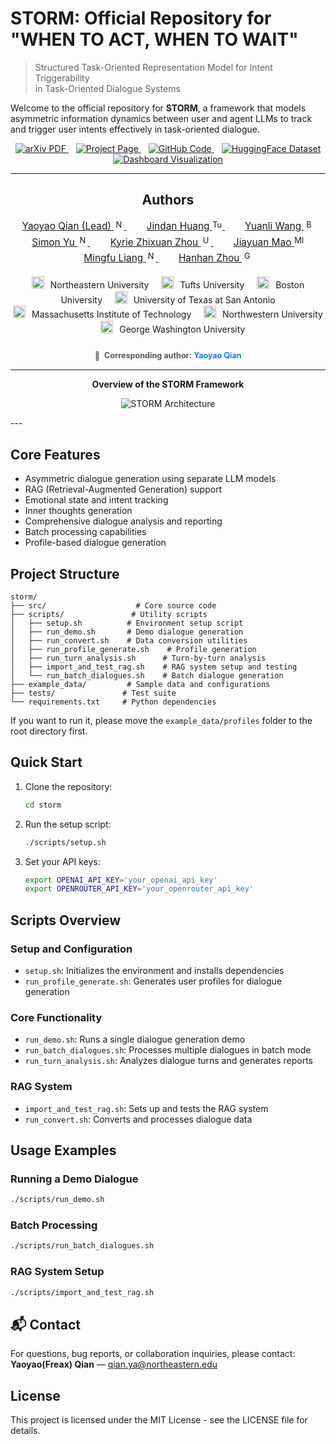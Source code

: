 # STORM: Official Repository for "WHEN TO ACT, WHEN TO WAIT"

> Structured Task-Oriented Representation Model for Intent Triggerability  
> in Task-Oriented Dialogue Systems

Welcome to the official repository for **STORM**, a framework that models asymmetric information dynamics between user and agent LLMs to track and trigger user intents effectively in task-oriented dialogue.


<p align="center">
  
  <a href="https://arxiv.org/abs/XXXX.XXXXX" target="_blank" rel="noopener noreferrer" style="margin: 6px;">
    <img src="https://img.shields.io/badge/arXiv-PDF-A42C25?style=flat&logo=arXiv&logoColor=A42C25" alt="arXiv PDF" />
  </a>
  <a href="https://nanostorm.netlify.app/" target="_blank" rel="noopener noreferrer" style="margin: 6px;">
    <img src="https://img.shields.io/badge/Project-Page-1E90FF?style=flat&logo=chromium&logoColor=white" alt="Project Page" />
  </a>
  <a href="https://github.com/H-Freax/Storm" target="_blank" rel="noopener noreferrer" style="margin: 6px;">
    <img src="https://img.shields.io/badge/GitHub-Code-181717?style=flat&logo=github&logoColor=white" alt="GitHub Code" />
  </a>
  <a href="https://huggingface.co/datasets/FreaxRuby/storm" target="_blank" rel="noopener noreferrer" style="margin: 6px;">
    <img src="https://img.shields.io/badge/Dataset-HuggingFace-FF6F00?style=flat&logo=huggingface&logoColor=white" alt="HuggingFace Dataset" />
  </a>
  <a href="https://v0-dialogue-analysis-dashboard.vercel.app/" target="_blank" rel="noopener noreferrer" style="margin: 6px;">
    <img src="https://img.shields.io/badge/Dashboard-Visualization-0066CC?style=flat&logo=chartdotjs&logoColor=white" alt="Dashboard Visualization" />
  </a>
</p>

---
<h2 align="center">Authors</h2>

<p align="center" style="font-size:1.1em; line-height:1.6;">

  <a href="https://h-freax.github.io/" target="_blank" rel="noopener noreferrer" style="margin: 0 16px;">
    Yaoyao Qian (Lead) <sup><img src="https://upload.wikimedia.org/wikipedia/commons/b/bb/NU_RGB_seal_R.png" alt="Northeastern University" width="16" style="vertical-align: middle;"></sup>
  </a>

  <a href="https://jindanh.github.io/" target="_blank" rel="noopener noreferrer" style="margin: 0 16px;">
    Jindan Huang <sup><img src="https://upload.wikimedia.org/wikipedia/en/thumb/b/b1/Tufts_official_seal.svg/1920px-Tufts_official_seal.svg.png" alt="Tufts University" width="16" style="vertical-align: middle;"></sup>
  </a>

  <a href="https://pentium3.github.io/" target="_blank" rel="noopener noreferrer" style="margin: 0 16px;">
    Yuanli Wang <sup><img src="https://upload.wikimedia.org/wikipedia/en/thumb/1/15/Boston_University_Terriers_logo.svg/1200px-Boston_University_Terriers_logo.svg.png" alt="Boston University" width="16" style="vertical-align: middle;"></sup>
  </a>

  <a href="https://simonucl.github.io/" target="_blank" rel="noopener noreferrer" style="margin: 0 16px;">
    Simon Yu <sup><img src="https://upload.wikimedia.org/wikipedia/commons/b/bb/NU_RGB_seal_R.png" alt="Northeastern University" width="16" style="vertical-align: middle;"></sup>
  </a>

  <a href="https://kyriezz.com/" target="_blank" rel="noopener noreferrer" style="margin: 0 16px;">
    Kyrie Zhixuan Zhou <sup><img src="https://upload.wikimedia.org/wikipedia/en/thumb/8/8b/University_of_Texas_at_San_Antonio_seal.svg/1200px-University_of_Texas_at_San_Antonio_seal.svg.png" alt="UT San Antonio" width="16" style="vertical-align: middle;"></sup>
  </a>

  <a href="https://jiayuanm.com/" target="_blank" rel="noopener noreferrer" style="margin: 0 16px;">
    Jiayuan Mao <sup><img src="https://upload.wikimedia.org/wikipedia/commons/0/0c/MIT_logo.svg" alt="MIT" width="16" style="vertical-align: middle;"></sup>
  </a>

  <a href="https://www.mingfuliang.com/" target="_blank" rel="noopener noreferrer" style="margin: 0 16px;">
    Mingfu Liang <sup><img src="https://upload.wikimedia.org/wikipedia/commons/thumb/5/56/Northwestern_University_seal.svg/1200px-Northwestern_University_seal.svg.png" alt="Northwestern University" width="16" style="vertical-align: middle;"></sup>
  </a>

  <a href="https://hanhanzhou.com/" target="_blank" rel="noopener noreferrer" style="margin: 0 16px;">
    Hanhan Zhou <sup><img src="https://upload.wikimedia.org/wikipedia/en/thumb/d/d8/George_Washington_University_seal.svg/1920px-George_Washington_University_seal.svg.png" alt="George Washington University" width="16" style="vertical-align: middle;"></sup>
  </a>

</p>

<p align="center" style="margin-top: 1.2em; line-height: 1.4;">
  <sup><img src="https://upload.wikimedia.org/wikipedia/commons/b/bb/NU_RGB_seal_R.png" alt="Northeastern University" width="20" style="vertical-align: middle; margin-right: 6px;"></sup> Northeastern University &nbsp;&nbsp;&nbsp;
  <sup><img src="https://upload.wikimedia.org/wikipedia/en/thumb/b/b1/Tufts_official_seal.svg/1920px-Tufts_official_seal.svg.png" alt="Tufts University" width="20" style="vertical-align: middle; margin-right: 6px;"></sup> Tufts University &nbsp;&nbsp;&nbsp;
  <sup><img src="https://upload.wikimedia.org/wikipedia/en/thumb/1/15/Boston_University_Terriers_logo.svg/1200px-Boston_University_Terriers_logo.svg.png" alt="Boston University" width="20" style="vertical-align: middle; margin-right: 6px;"></sup> Boston University &nbsp;&nbsp;&nbsp;
  <sup><img src="https://upload.wikimedia.org/wikipedia/en/thumb/8/8b/University_of_Texas_at_San_Antonio_seal.svg/1200px-University_of_Texas_at_San_Antonio_seal.svg.png" alt="UT San Antonio" width="20" style="vertical-align: middle; margin-right: 6px;"></sup> University of Texas at San Antonio
  <br />
  <sup><img src="https://upload.wikimedia.org/wikipedia/commons/0/0c/MIT_logo.svg" alt="MIT" width="20" style="vertical-align: middle; margin-right: 6px;"></sup> Massachusetts Institute of Technology &nbsp;&nbsp;&nbsp;
  <sup><img src="https://upload.wikimedia.org/wikipedia/commons/thumb/5/56/Northwestern_University_seal.svg/1200px-Northwestern_University_seal.svg.png" alt="Northwestern University" width="20" style="vertical-align: middle; margin-right: 6px;"></sup> Northwestern University &nbsp;&nbsp;&nbsp;
  <sup><img src="https://upload.wikimedia.org/wikipedia/en/thumb/d/d8/George_Washington_University_seal.svg/1920px-George_Washington_University_seal.svg.png" alt="George Washington University" width="20" style="vertical-align: middle; margin-right: 6px;"></sup> George Washington University
</p>

<p align="center" style="margin-top: 2em; font-size: 0.9em; color: #555;">
  <span style="vertical-align: middle;">&#128231;</span>
  &nbsp;<strong>Corresponding author:</strong> 
  <a href="https://h-freax.github.io/" target="_blank" rel="noopener noreferrer" style="color: #0366d6; text-decoration: none; font-weight: 600;">
    Yaoyao Qian
  </a>
</p>




---

<p align="center">
  <strong>Overview of the STORM Framework</strong>
</p>

<p align="center">
  <img src="https://github.com/user-attachments/assets/a456f5ec-cc82-4a8b-a1c1-5569d8674df3" alt="STORM Architecture" />
</p>
---

## Core Features

- Asymmetric dialogue generation using separate LLM models
- RAG (Retrieval-Augmented Generation) support
- Emotional state and intent tracking
- Inner thoughts generation
- Comprehensive dialogue analysis and reporting
- Batch processing capabilities
- Profile-based dialogue generation

## Project Structure

```
storm/
├── src/                    # Core source code
├── scripts/               # Utility scripts
│   ├── setup.sh          # Environment setup script
│   ├── run_demo.sh       # Demo dialogue generation
│   ├── run_convert.sh    # Data conversion utilities
│   ├── run_profile_generate.sh    # Profile generation
│   ├── run_turn_analysis.sh      # Turn-by-turn analysis
│   ├── import_and_test_rag.sh    # RAG system setup and testing
│   └── run_batch_dialogues.sh    # Batch dialogue generation
├── example_data/         # Sample data and configurations
├── tests/               # Test suite
└── requirements.txt     # Python dependencies
```

If you want to run it, please move the `example_data/profiles` folder to the root directory first.

## Quick Start

1. Clone the repository:
   ```bash
   cd storm
   ```

2. Run the setup script:
   ```bash
   ./scripts/setup.sh
   ```

3. Set your API keys:
   ```bash
   export OPENAI_API_KEY='your_openai_api_key'
   export OPENROUTER_API_KEY='your_openrouter_api_key'
   ```

## Scripts Overview

### Setup and Configuration
- `setup.sh`: Initializes the environment and installs dependencies
- `run_profile_generate.sh`: Generates user profiles for dialogue generation

### Core Functionality
- `run_demo.sh`: Runs a single dialogue generation demo
- `run_batch_dialogues.sh`: Processes multiple dialogues in batch mode
- `run_turn_analysis.sh`: Analyzes dialogue turns and generates reports

### RAG System
- `import_and_test_rag.sh`: Sets up and tests the RAG system
- `run_convert.sh`: Converts and processes dialogue data

## Usage Examples

### Running a Demo Dialogue
```bash
./scripts/run_demo.sh 
```

### Batch Processing
```bash
./scripts/run_batch_dialogues.sh 
```

### RAG System Setup
```bash
./scripts/import_and_test_rag.sh 
```




## 📬 Contact

For questions, bug reports, or collaboration inquiries, please contact:  
**Yaoyao(Freax) Qian** — [qian.ya@northeastern.edu](mailto:qian.ya@northeastern.edu)


## License

This project is licensed under the MIT License - see the LICENSE file for details. 
